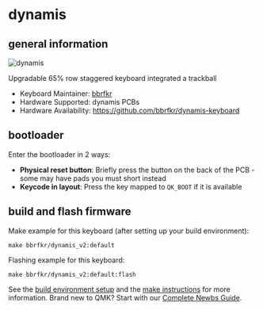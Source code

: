 # dynamis

## general information
![dynamis](https://i.imgur.com/Zs6MWPe.jpeg)

Upgradable 65% row staggered keyboard integrated a trackball

* Keyboard Maintainer: [bbrfkr](https://github.com/bbrfkr/)
* Hardware Supported: dynamis PCBs
* Hardware Availability: https://github.com/bbrfkr/dynamis-keyboard

## bootloader

Enter the bootloader in 2 ways:

* **Physical reset button**: Briefly press the button on the back of the PCB - some may have pads you must short instead
* **Keycode in layout**: Press the key mapped to `QK_BOOT` if it is available

## build and flash firmware

Make example for this keyboard (after setting up your build environment):

    make bbrfkr/dynamis_v2:default

Flashing example for this keyboard:

    make bbrfkr/dynamis_v2:default:flash

See the [build environment setup](https://docs.qmk.fm/#/getting_started_build_tools) and the [make instructions](https://docs.qmk.fm/#/getting_started_make_guide) for more information. Brand new to QMK? Start with our [Complete Newbs Guide](https://docs.qmk.fm/#/newbs).
